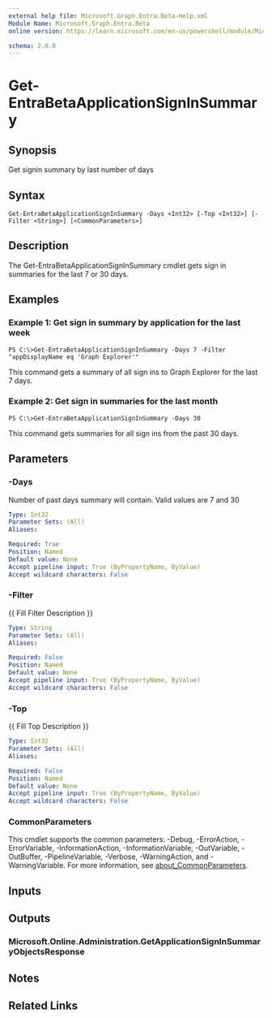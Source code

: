 ```yaml
---
external help file: Microsoft.Graph.Entra.Beta-Help.xml
Module Name: Microsoft.Graph.Entra.Beta
online version: https://learn.microsoft.com/en-us/powershell/module/Microsoft.Graph.Entra.Beta/Get-EntraBetaApplicationSignInSummary

schema: 2.0.0
---
```


# Get-EntraBetaApplicationSignInSummary

## Synopsis
Get signin summary by last number of days

## Syntax

```
Get-EntraBetaApplicationSignInSummary -Days <Int32> [-Top <Int32>] [-Filter <String>] [<CommonParameters>]
```

## Description
The Get-EntraBetaApplicationSignInSummary cmdlet gets sign in summaries for the last 7 or 30 days.

## Examples

### Example 1: Get sign in summary by application for the last week
```
PS C:\>Get-EntraBetaApplicationSignInSummary -Days 7 -Filter "appDisplayName eq 'Graph Explorer'"
```

This command gets a summary of all sign ins to Graph Explorer for the last 7 days.

### Example 2: Get sign in summaries for the last month
```
PS C:\>Get-EntraBetaApplicationSignInSummary -Days 30
```

This command gets summaries for all sign ins from the past 30 days.

## Parameters

### -Days
Number of past days summary will contain.
Valid values are 7 and 30

```yaml
Type: Int32
Parameter Sets: (All)
Aliases:

Required: True
Position: Named
Default value: None
Accept pipeline input: True (ByPropertyName, ByValue)
Accept wildcard characters: False
```

### -Filter
{{ Fill Filter Description }}

```yaml
Type: String
Parameter Sets: (All)
Aliases:

Required: False
Position: Named
Default value: None
Accept pipeline input: True (ByPropertyName, ByValue)
Accept wildcard characters: False
```

### -Top
{{ Fill Top Description }}

```yaml
Type: Int32
Parameter Sets: (All)
Aliases:

Required: False
Position: Named
Default value: None
Accept pipeline input: True (ByPropertyName, ByValue)
Accept wildcard characters: False
```

### CommonParameters
This cmdlet supports the common parameters: -Debug, -ErrorAction, -ErrorVariable, -InformationAction, -InformationVariable, -OutVariable, -OutBuffer, -PipelineVariable, -Verbose, -WarningAction, and -WarningVariable. For more information, see [about_CommonParameters](https://go.microsoft.com/fwlink/?LinkID=113216).

## Inputs

## Outputs

### Microsoft.Online.Administration.GetApplicationSignInSummaryObjectsResponse
## Notes
## Related Links
